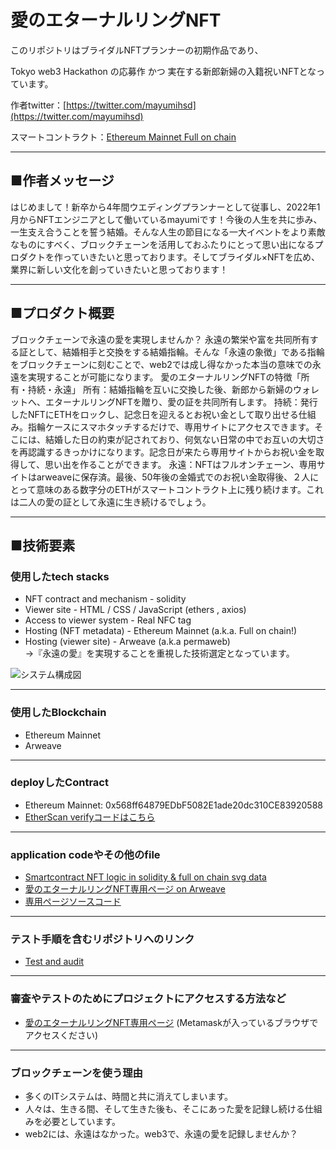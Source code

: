 # 愛のエターナルリングNFT


このリポジトリはブライダルNFTプランナーの初期作品であり、

Tokyo web3 Hackathon の応募作 かつ 実在する新郎新婦の入籍祝いNFTとなっています。

作者twitter：[https://twitter.com/mayumihsd](https://twitter.com/mayumihsd)

スマートコントラクト：[Ethereum Mainnet Full on chain](https://etherscan.io/address/0x568ff64879edbf5082e1ade20dc310ce83920588#code)


---
## ■作者メッセージ
はじめまして！新卒から4年間ウエディングプランナーとして従事し、2022年1月からNFTエンジニアとして働いているmayumiです！今後の人生を共に歩み、一生支え合うことを誓う結婚。そんな人生の節目になる一大イベントをより素敵なものにすべく、ブロックチェーンを活用しておふたりにとって思い出になるプロダクトを作っていきたいと思っております。そしてブライダル×NFTを広め、業界に新しい文化を創っていきたいと思っております！

---
## ■プロダクト概要
ブロックチェーンで永遠の愛を実現しませんか？  永遠の繁栄や富を共同所有する証として、結婚相手と交換をする結婚指輪。そんな「永遠の象徴」である指輪をブロックチェーンに刻むことで、web2では成し得なかった本当の意味での永遠を実現することが可能になります。  愛のエターナルリングNFTの特徴「所有・持続・永遠」  所有：結婚指輪を互いに交換した後、新郎から新婦のウォレットへ、エターナルリングNFTを贈り、愛の証を共同所有します。  持続：発行したNFTにETHをロックし、記念日を迎えるとお祝い金として取り出せる仕組み。指輪ケースにスマホタッチするだけで、専用サイトにアクセスできます。そこには、結婚した日の約束が記されており、何気ない日常の中でお互いの大切さを再認識するきっかけになります。記念日が来たら専用サイトからお祝い金を取得して、思い出を作ることができます。  永遠：NFTはフルオンチェーン、専用サイトはarweaveに保存済。最後、50年後の金婚式でのお祝い金取得後、２人にとって意味のある数字分のETHがスマートコントラクト上に残り続けます。これは二人の愛の証として永遠に生き続けるでしょう。

---
## ■技術要素

### 使用したtech stacks
- NFT contract and mechanism - solidity
- Viewer site - HTML / CSS / JavaScript (ethers , axios)
- Access to viewer system - Real NFC tag
- Hosting (NFT metadata) - Ethereum Mainnet  (a.k.a. Full on chain!)
- Hosting (viewer site)  - Arweave (a.k.a permaweb)  
→『永遠の愛』を実現することを重視した技術選定となっています。

![システム構成図](https://arweave.net/ZmH3qKjv7rOCICjgAyINyJRJJUoST91fE9cb4aWbebE)

---

### 使用したBlockchain
- Ethereum Mainnet
- Arweave

---
### deployしたContract
- Ethereum Mainnet: 0x568ff64879EDbF5082E1ade20dc310CE83920588
- [EtherScan verifyコードはこちら](https://etherscan.io/address/0x568ff64879edbf5082e1ade20dc310ce83920588#code)

---
### application codeやその他のfile
- [Smartcontract NFT logic in solidity & full on chain svg data](https://github.com/mayumi26/WeddingNFT/tree/main/solidity)
- [愛のエターナルリングNFT専用ページ on Arweave](https://arweave.net/Q6rbh4zpvNoTpvzoCuuSsN7OfzncLlzn0RsVnp3PEzc)
- [専用ページソースコード](https://github.com/mayumi26/WeddingNFT/tree/main/weddingsite)

---
### テスト手順を含むリポジトリへのリンク
- [Test and audit](https://github.com/mayumi26/WeddingNFT/tree/main/hackathon/test/test.md)

---
### 審査やテストのためにプロジェクトにアクセスする方法など
- [愛のエターナルリングNFT専用ページ](https://arweave.net/Q6rbh4zpvNoTpvzoCuuSsN7OfzncLlzn0RsVnp3PEzc)
(Metamaskが入っているブラウザでアクセスください)

---
### ブロックチェーンを使う理由
- 多くのITシステムは、時間と共に消えてしまいます。
- 人々は、生きる間、そして生きた後も、そこにあった愛を記録し続ける仕組みを必要としています。
- web2には、永遠はなかった。web3で、永遠の愛を記録しませんか？
